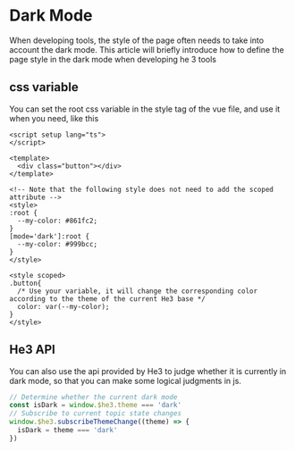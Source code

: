# Dark Mode

When developing tools, the style of the page often needs to take into account the dark mode. This article will briefly introduce how to define the page style in the dark mode when developing he 3 tools

## css variable

You can set the root css variable in the style tag of the vue file, and use it when you need, like this

```vue
<script setup lang="ts">
</script>

<template>
  <div class="button"></div>
</template>

<!-- Note that the following style does not need to add the scoped attribute -->
<style>
:root {
  --my-color: #861fc2;
}
[mode='dark']:root {
  --my-color: #999bcc;
}
</style>

<style scoped>
.button{
  /* Use your variable, it will change the corresponding color according to the theme of the current He3 base */
  color: var(--my-color);
}
</style>

```

## He3 API

You can also use the api provided by He3 to judge whether it is currently in dark mode, so that you can make some logical judgments in js.

``` js
// Determine whether the current dark mode
const isDark = window.$he3.theme === 'dark'
// Subscribe to current topic state changes
window.$he3.subscribeThemeChange((theme) => {
  isDark = theme === 'dark'
})
```
